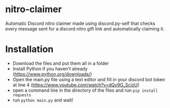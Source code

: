 # nitro-claimer
Automatic Discord nitro claimer made using discord.py-self that checks every message sent for a discord nitro gift link and automatically claiming it.



# Installation
- Download the files and put them all in a folder
- Install Python if you haven't already (https://www.python.org/downloads/)
- Open the main.py file using a text editor and fill in your discord bot token at line 4 (https://www.youtube.com/watch?v=dQv9G_ScjzU)
- open a command line in the directory of the files and run `pip install requests`
- run `python main.py` and wait!
